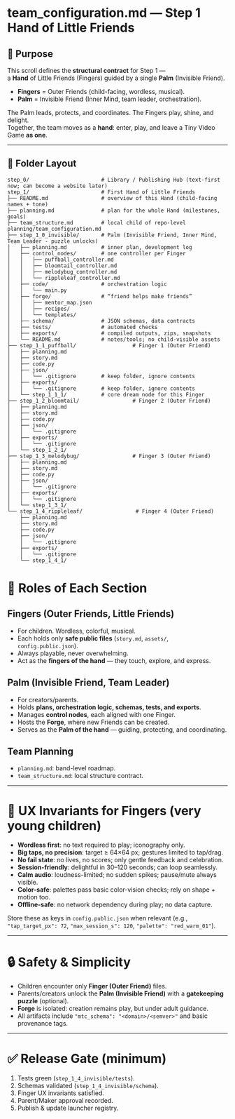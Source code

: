 # team_configuration.md — Step 1 Hand of Little Friends

## 🌱 Purpose

This scroll defines the **structural contract** for Step 1 —  
a **Hand** of Little Friends (Fingers) guided by a single **Palm** (Invisible Friend).

- **Fingers** = Outer Friends (child-facing, wordless, musical).  
- **Palm** = Invisible Friend (Inner Mind, team leader, orchestration).

The Palm leads, protects, and coordinates. The Fingers play, shine, and delight.  
Together, the team moves as a **hand**: enter, play, and leave a Tiny Video Game **as one**.

---

## 📂 Folder Layout

```text
step_0/                       # Library / Publishing Hub (text-first now; can become a website later)
step_1/                       # First Hand of Little Friends
├── README.md                 # overview of this Hand (child-facing names + tone)
├── planning.md               # plan for the whole Hand (milestones, goals)
├── team_structure.md         # local child of repo-level planning/team_configuration.md
├── step_1_0_invisible/       # Palm (Invisible Friend, Inner Mind, Team Leader - puzzle unlocks)
│   ├── planning.md           # inner plan, development log
│   ├── control_nodes/        # one controller per Finger
│   │   ├── puffball_controller.md
│   │   ├── bloomtail_controller.md
│   │   ├── melodybug_controller.md
│   │   └── rippleleaf_controller.md
│   ├── code/                 # orchestration logic
│   │   └── main.py
│   ├── forge/                # “friend helps make friends”
│   │   ├── mentor_map.json
│   │   ├── recipes/
│   │   └── templates/
│   ├── schema/               # JSON schemas, data contracts
│   ├── tests/                # automated checks
│   ├── exports/              # compiled outputs, zips, snapshots
│   └── README.md             # notes/tools; no child-visible assets
├── step_1_1_puffball/                  # Finger 1 (Outer Friend)
│   ├── planning.md
│   ├── story.md
│   ├── code.py
│   ├── json/
│   │   └── .gitignore        # keep folder, ignore contents
│   ├── exports/
│   │   └── .gitignore        # keep folder, ignore contents
│   └── step_1_1_1/           # core dream node for this Finger
├── step_1_2_bloomtail/                 # Finger 2 (Outer Friend)
│   ├── planning.md
│   ├── story.md
│   ├── code.py
│   ├── json/
│   │   └── .gitignore
│   ├── exports/
│   │   └── .gitignore
│   └── step_1_2_1/
├── step_1_3_melodybug/                 # Finger 3 (Outer Friend)
│   ├── planning.md
│   ├── story.md
│   ├── code.py
│   ├── json/
│   │   └── .gitignore
│   ├── exports/
│   │   └── .gitignore
│   └── step_1_3_1/
└── step_1_4_rippleleaf/                 # Finger 4 (Outer Friend) 
    ├── planning.md
    ├── story.md
    ├── code.py
    ├── json/
    │   └── .gitignore
    ├── exports/
    │   └── .gitignore
    └── step_1_4_1/       
```

# 🧩 Roles of Each Section

## Fingers (Outer Friends, Little Friends)
- For children. Wordless, colorful, musical.  
- Each holds only **safe public files** (`story.md`, `assets/`, `config.public.json`).  
- Always playable, never overwhelming.  
- Act as the **fingers of the hand** — they touch, explore, and express.  

## Palm (Invisible Friend, Team Leader)
- For creators/parents.  
- Holds **plans, orchestration logic, schemas, tests, and exports**.  
- Manages **control nodes**, each aligned with one Finger.  
- Hosts the **Forge**, where new Friends can be created.  
- Serves as the **Palm of the hand** — guiding, protecting, and coordinating.  

## Team Planning
- `planning.md`: band-level roadmap.  
- `team_structure.md`: local structure contract.  

---

# 🎈 UX Invariants for Fingers (very young children)
- **Wordless first**: no text required to play; iconography only.  
- **Big taps, no precision**: target ≥ 64×64 px; gestures limited to tap/drag.  
- **No fail state**: no lives, no scores; only gentle feedback and celebration.  
- **Session-friendly**: delightful in 30–120 seconds; can loop seamlessly.  
- **Calm audio**: loudness-limited; no sudden spikes; pause/mute always visible.  
- **Color-safe**: palettes pass basic color-vision checks; rely on shape + motion too.  
- **Offline-safe**: no network dependency during play; no data capture.  

Store these as keys in `config.public.json` when relevant (e.g.,  
`"tap_target_px": 72`, `"max_session_s": 120`, `"palette": "red_warm_01"`).  

---

# 🔒 Safety & Simplicity
- Children encounter only **Finger (Outer Friend)** files.  
- Parents/creators unlock the **Palm (Invisible Friend)** with a **gatekeeping puzzle** (optional).  
- **Forge** is isolated: creation remains play, but under adult guidance.  
- All artifacts include `"mtc_schema": "<domain>/<semver>"` and basic provenance tags.  

---

# ✅ Release Gate (minimum)
1. Tests green (`step_1_4_invisible/tests`).  
2. Schemas validated (`step_1_4_invisible/schema`).  
3. Finger UX invariants satisfied.  
4. Parent/Maker approval recorded.  
5. Publish & update launcher registry.  
